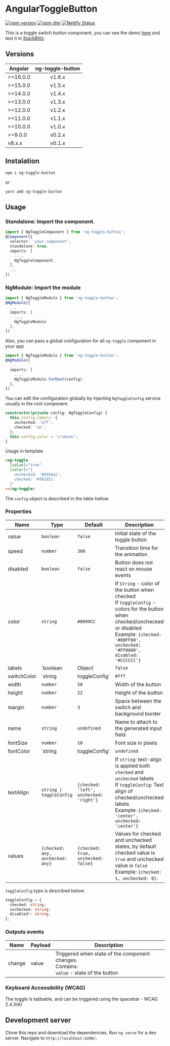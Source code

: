 
# AngularToggleButton

[![npm version](https://img.shields.io/npm/v/ng-toggle-button.svg)][npm-url]
[![npm dlm](https://img.shields.io/npm/dm/ng-toggle-button)][npm-url]
[![Netlify Status](https://api.netlify.com/api/v1/badges/a28b65dc-53df-41d9-a660-d2741f833233/deploy-status)][demo-url]

[npm-url]: https://www.npmjs.com/package/ng-toggle-button
[demo-url]: https://ng-toggle-button.netlify.app

This is a toggle switch button component, you can see the demo [here][demo-url] and test it in [StackBlitz](https://stackblitz.com/edit/ng-toggle-button).

## Versions

| Angular  | ng-toggle-button|
| -------- |:------:| 
| >=16.0.0 | v1.6.x |
| >=15.0.0 | v1.5.x |
| >=14.0.0 | v1.4.x |
| >=13.0.0 | v1.3.x |
| >=12.0.0 | v1.2.x |
| >=11.0.0 | v1.1.x |
| >=10.0.0 | v1.0.x |
| >=9.0.0  | v0.2.x |
| v8.x.x   | v0.1.x |

## Instalation

```
npm i ng-toggle-button
```

or

```
yarn add ng-toggle-button
```

## Usage

### Standalone: Import the component.

```typescript
import { NgToggleComponent } from 'ng-toggle-button';
@Component({
  selector: 'your-component',
  standalone: true,
  imports: [
    ...,
    NgToggleComponent,
  ],
  ...
})
```

### NgModule: Import the module

```typescript
import { NgToggleModule } from 'ng-toggle-button';
@NgModule({
  ...
  imports: [
    ...,
    NgToggleModule
  ],
})
```

Also, you can pass a global configuration for all `ng-toggle` component in your app

```typescript
import { NgToggleModule } from 'ng-toggle-button';
@NgModule({
  ...
  imports: [
    ...,
    NgToggleModule.forRoot(config)
  ],
})
```

You can edit the configuration globally by injecting `NgToggleConfig` service usually in the root component.

```ts
constructor(private config: NgToggleConfig) {
  this.config.labels: {
    unchecked: 'off',
    checked: 'on',
  };
  this.config.color = 'crimson';
}
```

Usage in template

```html
<ng-toggle
  [value]="true"
  [color]="{
    unchecked: '#939da2',
    checked: '#f62d51'
  }"
></ng-toggle>
```

The `config` object is described in the table bellow

### Properties

| Name | Type | Default | Description |
|-------------|--------------------|-------------|---------------------------------------------------------------------------------------------------------------------------------------------------------------------------------------------------------------------|
| value | `boolean` | `false` | Initial state of the toggle button |
| speed | `number` | `300` | Transition time for the animation |
| disabled | `boolean` | `false` | Button does not react on mouse events |
| color | `string` | `#0099CC` | If `String` - color of the button when checked <br>If `toggleConfig` - colors for the button when checked/unchecked or disabled<br>Example: `{checked: '#00FF00', unchecked: '#FF0000', disabled: '#CCCCCC'}` |
| labels | `boolean | Object` | `false` | If `boolean` - shows/hides default labels <br>If `Object` - sets custom labels for both states. <br>Example: `{checked: 'Foo', unchecked: 'Bar'}` |
| switchColor | `string | toggleConfig` | `#fff` | If `string` - color or background property of the switch when checked <br>If `toggleConfig` - colors or background property for the switch when checked/uncheked or disabled <br>Example: `{checked: '#25EF02', unchecked: 'silver', disabled: '#fff'}` |
| width | `number` | `50` | Width of the button |
| height | `number` | `22` | Height of the button |
| margin | `number` | `3` | Space between the switch and background border |
| name | `string` | `undefined` | Name to attach to the generated input field |
| fontSize | `number` | `10` | Font size in pixels |
| fontColor | `string | toggleConfig` | `undefined` | If `string` - color when checked <br>If `toggleConfig` - colors for labels when checked/uncheked <br>Example: `{checked: '#25EF02', unchecked: '#35DB15'}` by default the text color is white.|
| textAlign | `string \| toggleConfig` | `{checked: 'left', unchecked: 'right'}` | If `string`: text-align is applied both `checked` and `unchecked` labels<br>If `toggleConfig`: Text align of checked/unchecked labels<br>Example: `{checked: 'center', unchecked: 'center'}`|
| values | `{checked: any, unchecked: any}` | `{checked: true, unchecked: false}` | Values for checked and unchecked states, by default checked value is `true` and unchecked value is `false` <br>Example: `{checked: 1, unchecked: 0}`.|

`toggleConfig` type is described below:

```ts
toggleConfig = {
  checked: string;
  unchecked: string;
  disabled?: string;
};
```

### Outputs events

| Name   | Payload | Description |
| ---    | ------  | -------     |
| change | value   | Triggered when state of the component changes. <br>Contains: <br>`value` - state of the button |

### Keyboard Accessibility (WCAG)

The toggle is tabbable, and can be triggered using the spacebar - WCAG 2.4.3(A)

## Development server

Clone this repo and download the dependencies.
Run `ng serve` for a dev server. Navigate to `http://localhost:4200/`.
